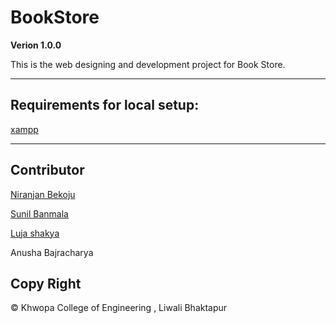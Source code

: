 # BookStore
**Verion 1.0.0**

This is the web designing and development project for Book Store.

---
## Requirements for local setup:

[xampp](https://www.apachefriends.org/download.html)

---
## Contributor
[Niranjan Bekoju]('bekojuniranjan@gmail.com')

[Sunil Banmala]('banmalasunil0@gmail.com')

[Luja shakya]('lujashakya.com.np')

Anusha Bajracharya
## Copy Right 
© Khwopa College of Engineering , Liwali Bhaktapur


